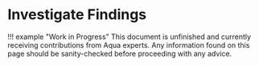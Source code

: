 # Investigate Findings

!!! example "Work in Progress"
    This document is unfinished and currently receiving contributions from Aqua experts. Any information found on this page should be sanity-checked before proceeding with any advice.
